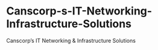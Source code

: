 # Canscorp-s-IT-Networking-Infrastructure-Solutions
Canscorp’s IT Networking &amp; Infrastructure Solutions

